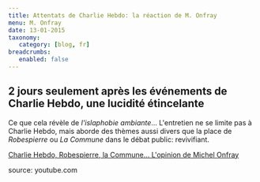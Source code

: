 ```yaml
---
title: Attentats de Charlie Hebdo: la réaction de M. Onfray
menu: M. Onfray
date: 13-01-2015
taxonomy:
   category: [blog, fr]
breadcrumbs:
   enabled: false
---
```


## 2 jours seulement après les événements de Charlie Hebdo, une lucidité étincelante

Ce que cela révèle de *l'islaphobie ambiante*...
L'entretien ne se limite pas à Charlie Hebdo, mais aborde des thèmes aussi divers que la place de *Robespierre* ou *La Commune* dans le débat public: revivifiant.

[Charlie Hebdo, Robespierre, la Commune... L'opinion de Michel Onfray](https://www.youtube.com/watch?v=67ctejvmVko)

source: youtube.com